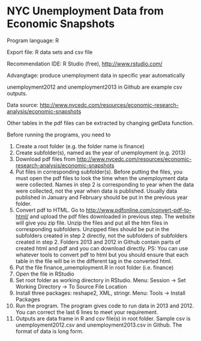 NYC Unemployment Data from Economic Snapshots
=========================

Program language: R

Export file: R data sets and csv file

Recommendation IDE: R Studio (free), http://www.rstudio.com/

Advangtage: produce unemployment data in specific year automatically

unemployment2012 and unemployment2013 in Github are example csv outputs.

Data source: http://www.nycedc.com/resources/economic-research-analysis/economic-snapshots

Other tables in the pdf files can be extracted by changing getData function.

Before running the programs, you need to 

1. Create a root folder (e.g. the folder name is finance)
2. Create subfolder(s), named as the year of unemployment (e.g. 2013)
3. Download pdf files from http://www.nycedc.com/resources/economic-research-analysis/economic-snapshots
4. Put files in corresponding subfolder(s). Before putting the files, you must open the pdf files to look the time when the unemployment data were collected. Names in step 2 is corresponding to year when the data were collected, not the year when data is published. Usually data published in January and February should be put in the previous year folder.
5. Convert pdf to HTML. Go to http://www.pdfonline.com/convert-pdf-to-html/ and upload the pdf files downloaded in previous step. The website will give you zip file. Unzip the files and put all the htm files in corresponding subfolders. Unzipped files should be put in the subfolders created in step 2 directly, not the subfolders of subfolders created in step 2. Folders 2013 and 2012 in Github contain parts of created html and pdf and you can download directly. PS: You can use whatever tools to convert pdf to html but you should ensure that each table in the file will be in the different <table> tag in the converted html.
6. Put the file finance_umemployment.R in root folder (i.e. finance)
7. Open the file in RStudio
8. Set root folder as working directory in RStudio. Menu: Session -> Set Working Directory -> To Source File Location
9. Install three packages: reshape2, XML, stringr. Menu: Tools -> Install Packages
10. Run the program. The program gives code to run data in 2013 and 2012. You can correct the last 6 lines to meet your requirement.
11. Outputs are data frame in R and csv file(s) in root folder. Sample csv is unemployment2012.csv and unemployment2013.csv in Github. The format of data is long form.
